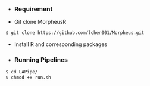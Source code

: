 * ###  Requirement 
* Git clone MorpheusR 
```bash
$ git clone https://github.com/lchen001/Morpheus.git
```
* Install R and corresponding packages
* ###  Running Pipelines
```bash
$ cd LAPipe/
$ chmod +x run.sh
```

